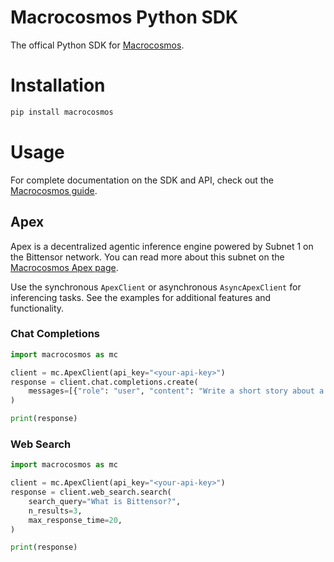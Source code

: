 # Macrocosmos Python SDK

The offical Python SDK for [Macrocosmos](https://www.macrocosmos.ai/).

# Installation

```bash
pip install macrocosmos
```

# Usage
For complete documentation on the SDK and API, check out the [Macrocosmos guide](https://guide.macrocosmos.ai/api-documentation/introduction).

## Apex
Apex is a decentralized agentic inference engine powered by Subnet 1 on the Bittensor network.  You can read more about this subnet on the [Macrocosmos Apex page](https://www.macrocosmos.ai/sn1).

Use the synchronous `ApexClient` or asynchronous `AsyncApexClient` for inferencing tasks. See the examples for additional features and functionality.

### Chat Completions
```py
import macrocosmos as mc

client = mc.ApexClient(api_key="<your-api-key>")
response = client.chat.completions.create(
    messages=[{"role": "user", "content": "Write a short story about a cosmonaut learning to paint."}],
)

print(response)
```

### Web Search
```py
import macrocosmos as mc

client = mc.ApexClient(api_key="<your-api-key>")
response = client.web_search.search(
    search_query="What is Bittensor?",
    n_results=3,
    max_response_time=20,
)

print(response)
```
